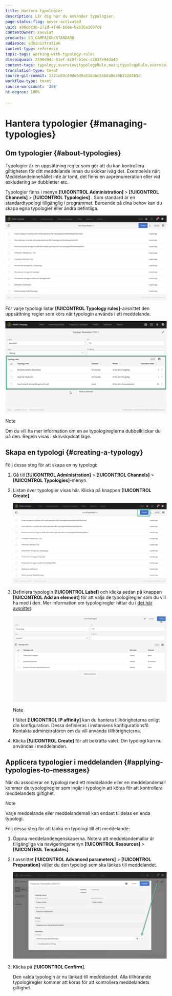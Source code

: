 ```yaml
---
title: Hantera typologier
description: Lär dig hur du använder typologier.
page-status-flag: never-activated
uuid: a98ebc36-172d-4f46-b6ee-b2636a1007c9
contentOwner: sauviat
products: SG_CAMPAIGN/STANDARD
audience: administration
content-type: reference
topic-tags: working-with-typology-rules
discoiquuid: 2590d94c-51ef-4c0f-b1ec-c2837e94da40
context-tags: typology,overview;typologyRule,main;typologyRule,overview
translation-type: tm+mt
source-git-commit: 1321c84c49de6d9a318bbc5bb8a0e28b332d2b5d
workflow-type: tm+mt
source-wordcount: '308'
ht-degree: 100%

---
```



# Hantera typologier {#managing-typologies}

## Om typologier {#about-typologies}

Typologier är en uppsättning regler som gör att du kan kontrollera giltigheten för ditt meddelande innan du skickar iväg det.  Exempelvis när: Meddelandeinnehållet inte är tomt, det finns en avprenumeration eller vid exkludering av dubbletter etc.

Typologier finns i menyn **[!UICONTROL Administration]** > **[!UICONTROL Channels]** > **[!UICONTROL Typologies]** .  Som standard är en standardtypologi tillgänglig i programmet.  Beroende på dina behov kan du skapa egna typologier eller ändra befintliga.

![](assets/typologies-list.png)

För varje typologi listar **[!UICONTROL Typology rules]**-avsnittet den uppsättning regler som körs när typologin används i ett meddelande.

![](assets/typology_typo-rule-list.png)

>[!NOTE]
>
>Om du vill ha mer information om en av typologireglerna dubbelklickar du på den.    Regeln visas i skrivskyddat läge.

## Skapa en typologi {#creating-a-typology}

Följ dessa steg för att skapa en ny typologi:

1. Gå till **[!UICONTROL Administration]** > **[!UICONTROL Channels]** > **[!UICONTROL Typologies]**-menyn.

1. Listan över typologier visas här.  Klicka på knappen **[!UICONTROL Create]**.

   ![](assets/typologies-create.png)

1. Definiera typologin **[!UICONTROL Label]** och klicka sedan på knappen **[!UICONTROL Add an element]** för att välja de typologiregler som du vill ha med i den.  Mer information om typologiregler hittar du i [det här avsnittet](../../sending/using/managing-typology-rules.md).

   ![](assets/typology_addrules.png)

   >[!NOTE]
   >
   >I fältet **[!UICONTROL IP affinity]** kan du hantera tillhörigheterna enligt din konfiguration.  Dessa definieras i instansens konfigurationsfil.  Kontakta administratören om du vill använda tillhörigheterna.

1. Klicka **[!UICONTROL Create]** för att bekräfta valet.  Din typologi kan nu användas i meddelanden.

## Applicera typologier i meddelanden {#applying-typologies-to-messages}

När du associerar en typologi med ett meddelande eller en meddelandemall kommer de typologiregler som ingår i typologin att köras för att kontrollera meddelandets giltighet.

>[!NOTE]
>
>Varje meddelande eller meddelandemall kan endast tilldelas en enda typologi.

Följ dessa steg för att länka en typologi till ett meddelande:

1. Öppna meddelandeegenskaperna.  Notera att meddelandemallar är tillgängliga via navigeringsmenyn **[!UICONTROL Resources]** > **[!UICONTROL Templates]**.

1. I avsnittet **[!UICONTROL Advanced parameters]** > **[!UICONTROL Preparation]** väljer du den typologi som ska länkas till meddelandet.

   ![](assets/typology_message.png)

1. Klicka på **[!UICONTROL Confirm]**.

   Den valda typologin är nu länkad till meddelandet.  Alla tillhörande typologiregler kommer att köras för att kontrollera meddelandets giltighet.
